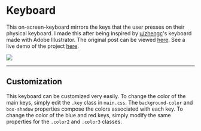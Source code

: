 # Keyboard
This on-screen-keyboard mirrors the keys that the user presses on their physical keyboard. I made this after being inspired by [u/zhengc](https://www.reddit.com/user/zhengc)'s keyboard made with Adobe Illustrator. The original post can be viewed [here](https://www.reddit.com/r/MechanicalKeyboards/comments/79ir7h/made_this_in_illustrator_today_thought_you_guys/). See a live demo of the project [here](matthewnau.github.io/keyboard).

![](https://media.giphy.com/media/l2QEg8uGJdiwFDmhO/giphy.gif)

---
## Customization

This keyboard can be customized very easily. To change the color of the main keys, simply edit the `.key` class in `main.css`. The `background-color` and `box-shadow` properties compose the colors associated with each key. To change the color of the blue and red keys, simply modify the same properties for the `.color2` and `.color3` classes.
